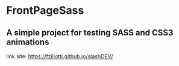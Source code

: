 # FrontPageSass

## A simple project for testing SASS and CSS3 animations

link site: https://fziliotti.github.io/slashDEV/
